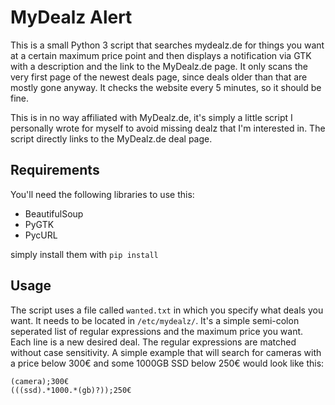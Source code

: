 # MyDealz Alert
This is a small Python 3 script that searches mydealz.de for things you want at a certain maximum price point and then displays
a notification via GTK with a description and the link to the MyDealz.de page. It only scans the very first page of the newest
deals page, since deals older than that are mostly gone anyway. It checks the website every 5 minutes, so it should be fine.

This is in no way affiliated with MyDealz.de, it's simply a little script I personally wrote for myself to avoid missing dealz 
that I'm interested in. The script directly links to the MyDealz.de deal page.

## Requirements
You'll need the following libraries to use this:

* BeautifulSoup
* PyGTK
* PycURL

simply install them with `pip install`

## Usage
The script uses a file called `wanted.txt` in which you specify what deals you want. It needs to be located in `/etc/mydealz/`.
It's a simple semi-colon seperated list of regular expressions and the maximum price you want. Each line is a new desired deal.
The regular expressions are matched without case sensitivity.
A simple example that will search for cameras with a price below 300€ and some 1000GB SSD below 250€ would look like this:

    (camera);300€
    (((ssd).*1000.*(gb)?));250€
